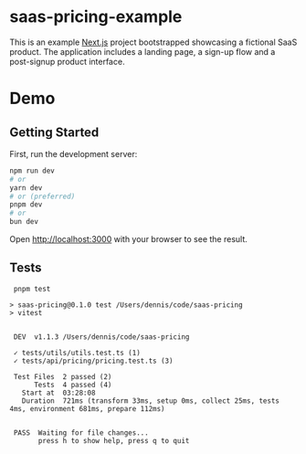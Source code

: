 # saas-pricing-example

This is an example [Next.js](https://nextjs.org/) project bootstrapped showcasing a fictional SaaS product. The application includes a landing page, a sign-up flow and a post-signup product interface.

# Demo



## Getting Started

First, run the development server:

```bash
npm run dev
# or
yarn dev
# or (preferred)
pnpm dev
# or
bun dev
```

Open [http://localhost:3000](http://localhost:3000) with your browser to see the result.

## Tests

```
 pnpm test

> saas-pricing@0.1.0 test /Users/dennis/code/saas-pricing
> vitest


 DEV  v1.1.3 /Users/dennis/code/saas-pricing

 ✓ tests/utils/utils.test.ts (1)
 ✓ tests/api/pricing/pricing.test.ts (3)

 Test Files  2 passed (2)
      Tests  4 passed (4)
   Start at  03:28:08
   Duration  721ms (transform 33ms, setup 0ms, collect 25ms, tests 4ms, environment 681ms, prepare 112ms)


 PASS  Waiting for file changes...
       press h to show help, press q to quit
```
